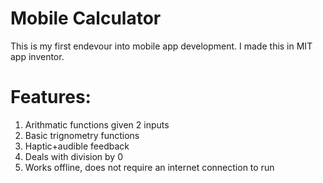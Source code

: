 # Mobile Calculator
This is my first endevour into mobile app development. I made this in MIT app inventor.

# Features:
1) Arithmatic functions given 2 inputs
2) Basic trignometry functions
3) Haptic+audible feedback
4) Deals with division by 0 
5) Works offline, does not require an internet connection to run
